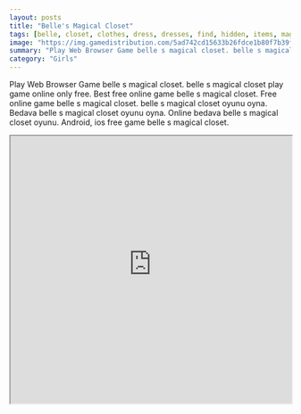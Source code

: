 ```yaml
---
layout: posts
title: "Belle's Magical Closet"
tags: [belle, closet, clothes, dress, dresses, find, hidden, items, magical, objects, princess, room, seek, free, online, games, oyna, game, free, games, play, play, games]
image: "https://img.gamedistribution.com/5ad742cd15633b26fdce1b80f7b39f7c.jpg"
summary: "Play Web Browser Game belle s magical closet. belle s magical closet play game online only free. Best free online game belle s magical closet. Free online game belle s magical closet. belle s magical closet oyunu oyna. Bedava belle s magical closet oyunu oyna. Online bedava belle s magical closet oyunu. Android, ios free game belle s magical closet."
category: "Girls"
---
```


Play Web Browser Game belle s magical closet. belle s magical closet play game online only free. Best free online game belle s magical closet. Free online game belle s magical closet. belle s magical closet oyunu oyna. Bedava belle s magical closet oyunu oyna. Online bedava belle s magical closet oyunu. Android, ios free game belle s magical closet.

<iframe width="100%" height="480px;" src="https://flash.gamedistribution.com?game=5ad742cd15633b26fdce1b80f7b39f7c"></iframe>